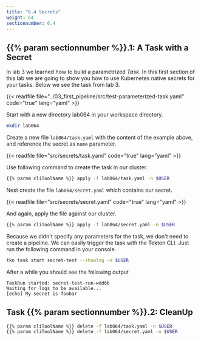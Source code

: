 ```yaml
---
title: "6.4 Secrets"
weight: 64
sectionnumber: 6.4
---
```



## {{% param sectionnumber %}}.1: A Task with a Secret

In lab 3 we learned how to build a parametrized *Task*. In this first section of this lab we are going to show you how to use Kubernetes native secrets for your tasks. Below we see the task from lab 3.

{{< readfile file="../03_first_pipeline/src/test-parameterized-task.yaml"  code="true" lang="yaml"   >}}

Start with a new directory lab064 in your workspace directory.

```bash
mkdir lab064
```

Create a new file `lab064/task.yaml` with the content of the example above, and reference the secret as `name` parameter.

{{< readfile file="src/secrets/task.yaml"  code="true" lang="yaml"  >}}

Use following command to create the task in our cluster.

```bash
{{% param cliToolName %}} apply -f lab064/task.yaml -n $USER
```

Next create the file `lab064/secret.yaml` which contains our secret.

{{< readfile file="src/secrets/secret.yaml"  code="true" lang="yaml"   >}}

And again, apply the file against our cluster.

```bash
{{% param cliToolName %}} apply -f lab064/secret.yaml -n $USER
```

Because we didn't specify any parameters for the task, we don't need to create a pipeline. We can easily trigger the task with the Tekton CLI.
Just run the following command in your console.

```bash
tkn task start secret-test --showlog -n $USER
```

After a while you should see the following output

```console
TaskRun started: secret-test-run-wdd6b
Waiting for logs to be available...
[echo] My secret is foobar
```


## Task {{% param sectionnumber %}}.2: CleanUp

```bash
{{% param cliToolName %}} delete -f lab064/task.yaml -n $USER
{{% param cliToolName %}} delete -f lab064/secret.yaml -n $USER
```
